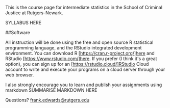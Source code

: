 This is the course page for intermediate statistics in the School of Criminal Justice at Rutgers-Newark. 

SYLLABUS HERE

##Software

All instruction will be done using the free and open source R statistical programming language, and the RStudio integrated development environment. You can download R [https://cran.r-project.org/]here and RStudio [https://www.rstudio.com/]here. If you prefer (I think it's a great option), you can sign up for an [https://rstudio.cloud/]RStudio Cloud account to write and execute your programs on a cloud server through your web browser. 

I also strongly encourage you to learn and publish your assignments using markdown SUMMARISE MARKDOWN HERE

Questions? frank.edwards@rutgers.edu
